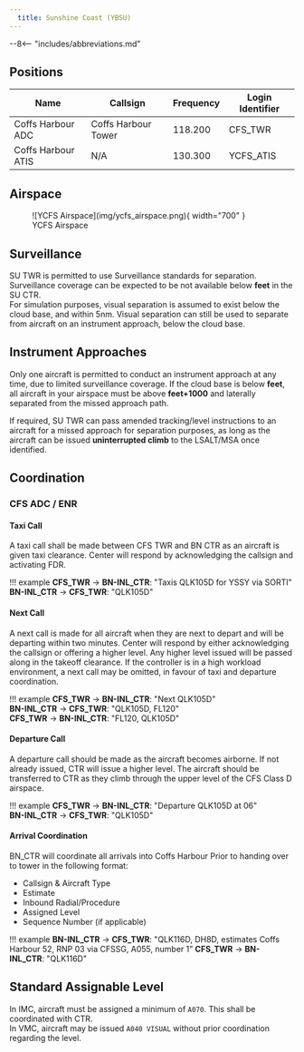 ```yaml
---
  title: Sunshine Coast (YBSU)
---
```


--8<-- "includes/abbreviations.md"

## Positions

| Name | Callsign | Frequency | Login Identifier |
| ---- | -------- | --------- | ---------------- |
| Coffs Harbour ADC | Coffs Harbour Tower | 118.200 | CFS_TWR |
| Coffs Harbour ATIS | N/A | 130.300 | YCFS_ATIS |

## Airspace

<figure markdown>
![YCFS Airspace](img/ycfs_airspace.png){ width="700" }
  <figcaption>YCFS Airspace</figcaption>
</figure>

## Surveillance
SU TWR is permitted to use Surveillance standards for separation. Surveillance coverage can be expected to be not available below **feet** in the SU CTR.  
For simulation purposes, visual separation is assumed to exist below the cloud base, and within 5nm. Visual separation can still be used to separate from aircraft on an instrument approach, below the cloud base.

## Instrument Approaches
Only one aircraft is permitted to conduct an instrument approach at any time, due to limited surveillance coverage. If the cloud base is below **feet**, all aircraft in your airspace must be above **feet+1000** and laterally separated from the missed approach path.  

If required, SU TWR can pass amended tracking/level instructions to an aircraft for a missed approach for separation purposes, as long as the aircraft can be issued **uninterrupted climb** to the LSALT/MSA once identified.

## Coordination
### CFS ADC / ENR

#### Taxi Call
A taxi call shall be made between CFS TWR and BN CTR as an aircraft is given taxi clearance. Center will respond by acknowledging the callsign and activating FDR.

!!! example
    **CFS_TWR** -> **BN-INL_CTR**: "Taxis QLK105D for YSSY via SORTI"  
    **BN-INL_CTR** -> **CFS_TWR**: "QLK105D"  

#### Next Call
A next call is made for all aircraft when they are next to depart and will be departing within two minutes. Center will respond by either acknowledging the callsign or offering a higher level. Any higher level issued will be passed along in the takeoff clearance. If the controller is in a high workload environment, a next call may be omitted, in favour of taxi and departure coordination.

!!! example
    **CFS_TWR** -> **BN-INL_CTR**: "Next QLK105D"  
    **BN-INL_CTR** -> **CFS_TWR**: "QLK105D, FL120"  
    **CFS_TWR** -> **BN-INL_CTR**: "FL120, QLK105D"  

#### Departure Call
A departure call should be made as the aircraft becomes airborne. If not already issued, CTR will issue a higher level. The aircraft should be transferred to CTR as they climb through the upper level of the CFS Class D airspace.

!!! example
    **CFS_TWR** -> **BN-INL_CTR**: "Departure QLK105D at 06"  
    **BN-INL_CTR** -> **CFS_TWR**: "QLK105D"

#### Arrival Coordination
BN_CTR will coordinate all arrivals into Coffs Harbour Prior to handing over to tower in the following format:

- Callsign & Aircraft Type
- Estimate
- Inbound Radial/Procedure
- Assigned Level
- Sequence Number (if applicable)

!!! example
    **BN-INL_CTR** -> **CFS_TWR**: "QLK116D, DH8D, estimates Coffs Harbour 52, RNP 03 via CFSSG, A055, number 1”
    **CFS_TWR** -> **BN-INL_CTR**: "QLK116D"
## Standard Assignable Level
In IMC, aircraft must be assigned a minimum of `A070`. This shall be coordinated with CTR.  
In VMC, aircraft may be issued `A040 VISUAL` without prior coordination regarding the level.
